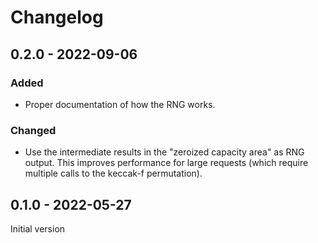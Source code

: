 # Changelog

## 0.2.0 - 2022-09-06
### Added
- Proper documentation of how the RNG works.

### Changed
- Use the intermediate results in the "zeroized capacity area" as RNG output.
  This improves performance for large requests (which require multiple calls to
  the keccak-f permutation).

## 0.1.0 - 2022-05-27
Initial version
